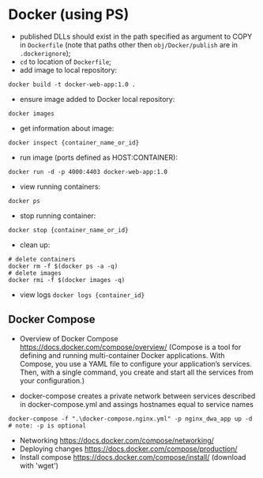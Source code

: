 ﻿# Docker (using PS)
* published DLLs should exist in the path specified as argument to COPY in `Dockerfile` (note that paths other then `obj/Docker/publish` are in `.dockerignore`);
* `cd` to location of `Dockerfile`;
* add image to local repository:
```
docker build -t docker-web-app:1.0 .
```

* ensure image added to Docker local repository:
```
docker images
```

* get information about image:
```
docker inspect {container_name_or_id}
```

* run image (ports defined as HOST:CONTAINER):
```
docker run -d -p 4000:4403 docker-web-app:1.0
```

* view running containers:
```
docker ps
```

* stop running container:
```
docker stop {container_name_or_id}
```

* clean up:
```
# delete containers
docker rm -f $(docker ps -a -q)
# delete images
docker rmi -f $(docker images -q)
```

* view logs
`docker logs {container_id}`

## Docker Compose
* Overview of Docker Compose https://docs.docker.com/compose/overview/
(Compose is a tool for defining and running multi-container Docker applications. With Compose, you use a YAML file to configure your application’s services. Then, with a single command, you create and start all the services from your configuration.)

* docker-compose creates a private network between services described in docker-compose.yml and assings hostnames equal to service names
```
docker-compose -f ".\docker-compose.nginx.yml" -p nginx_dwa_app up -d
# note: -p is optional
```

* Networking https://docs.docker.com/compose/networking/
* Deploying changes https://docs.docker.com/compose/production/
* Install compose https://docs.docker.com/compose/install/ (download with 'wget')


